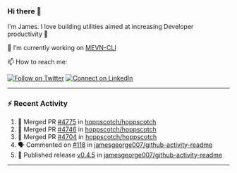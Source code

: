 ### Hi there 👋

I'm James. I love building utilities aimed at increasing Developer productivity :raised_hands: 

🔭 I’m currently working on [MEVN-CLI](https://github.com/madlabsinc/mevn-cli)

📫 How to reach me:

[![Follow on Twitter](https://img.shields.io/badge/--twitter?label=Twitter&logo=Twitter&style=social)](https://twitter.com/james_madhacks) [![Connect on LinkedIn](https://img.shields.io/badge/--linkedin?label=LinkedIn&logo=LinkedIn&style=social)](https://www.linkedin.com/in/jamesgeorge007)

---

### :zap: Recent Activity

<!--START_SECTION:activity-->
1. 🎉 Merged PR [#4775](https://github.com/hoppscotch/hoppscotch/pull/4775) in [hoppscotch/hoppscotch](https://github.com/hoppscotch/hoppscotch)
2. 🎉 Merged PR [#4746](https://github.com/hoppscotch/hoppscotch/pull/4746) in [hoppscotch/hoppscotch](https://github.com/hoppscotch/hoppscotch)
3. 🎉 Merged PR [#4704](https://github.com/hoppscotch/hoppscotch/pull/4704) in [hoppscotch/hoppscotch](https://github.com/hoppscotch/hoppscotch)
4. 🗣 Commented on [#118](https://github.com/jamesgeorge007/github-activity-readme/pull/118#issuecomment-2676250524) in [jamesgeorge007/github-activity-readme](https://github.com/jamesgeorge007/github-activity-readme)
5. 🚀 Published release [v0.4.5](https://github.com/jamesgeorge007/github-activity-readme/releases/tag/v0.4.5) in [jamesgeorge007/github-activity-readme](https://github.com/jamesgeorge007/github-activity-readme)
<!--END_SECTION:activity-->

---

<!--
**jamesgeorge007/jamesgeorge007** is a ✨ _special_ ✨ repository because its `README.md` (this file) appears on your GitHub profile.

Here are some ideas to get you started:

- 🌱 I’m currently learning ...
- 👯 I’m looking to collaborate on ...
- 🤔 I’m looking for help with ...
- 💬 Ask me about ...
- 😄 Pronouns: ...
- ⚡ Fun fact: ...
-->

